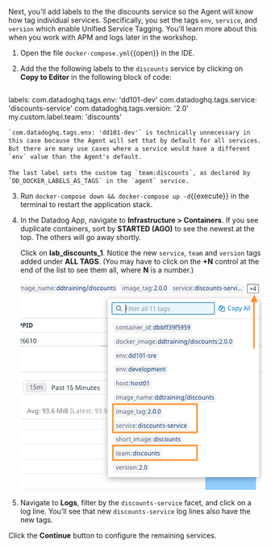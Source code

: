 Next, you'll add labels to the the discounts service so the Agent will know how tag individual services. Specifically, you set the tags `env`, `service`, and `version` which enable Unified Service Tagging. You'll learn more about this when you work with APM and logs later in the workshop.

1. Open the file `docker-compose.yml`{{open}} in the IDE.

2. Add the the following labels to the `discounts` service by clicking on **Copy to Editor** in the following block of code:
    <pre class="file" data-filename="docker-compose.yml" data-target="insert" data-marker="# paste discounts labels here">
labels:
         com.datadoghq.tags.env: 'dd101-dev'
         com.datadoghq.tags.service: 'discounts-service'
         com.datadoghq.tags.version: '2.0'
         my.custom.label.team: 'discounts'
    </pre> 

    `com.datadoghq.tags.env: 'dd101-dev'` is technically unnecessary in this case because the Agent will set that by default for all services. But there are many use cases where a service would have a different `env` value than the Agent's default.

    The last label sets the custom tag `team:discounts`, as declared by `DD_DOCKER_LABELS_AS_TAGS` in the `agent` service.

3. Run `docker-compose down && docker-compose up -d`{{execute}} in the terminal to restart the application stack.

4. In the Datadog App, navigate to **Infrastructure > Containers**. If you see duplicate containers, sort by **STARTED (AGO)** to see the newest at the top. The others will go away shortly.

    Click on **lab_discounts_1**. Notice the new `service`, `team` and `version` tags added under **ALL TAGS**. (You may have to click on the **+N** control at the end of the list to see them all, where **N** is a number.)

    ![Discounts container post-configuration](./assets/discounts-container-post-config.png)

5. Navigate to **Logs**, filter by the `discounts-service` facet, and click on a log line. You'll see that new `discounts-service` log lines also have the new tags.

Click the **Continue** button to configure the remaining services.